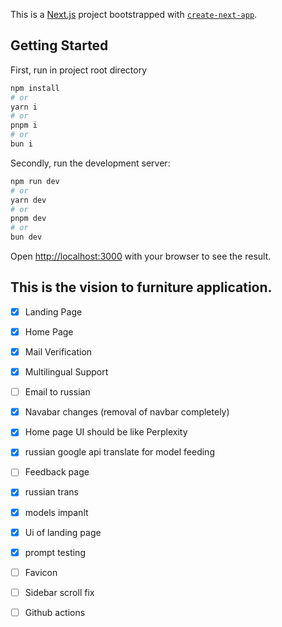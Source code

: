 This is a [Next.js](https://nextjs.org/) project bootstrapped with [`create-next-app`](https://github.com/vercel/next.js/tree/canary/packages/create-next-app).

## Getting Started

First, run in project root directory

```bash
npm install
# or
yarn i
# or
pnpm i
# or
bun i
```

Secondly, run the development server:

```bash
npm run dev
# or
yarn dev
# or
pnpm dev
# or
bun dev
```

Open [http://localhost:3000](http://localhost:3000) with your browser to see the result.

## This is the vision to furniture application.

-   [x] Landing Page
-   [x] Home Page
-   [x] Mail Verification
-   [x] Multilingual Support

-   [ ] Email to russian
-   [x] Navabar changes (removal of navbar completely)
-   [x] Home page UI should be like Perplexity
-   [x] russian google api translate for model feeding
-   [ ] Feedback page
-   [x] russian trans
-   [x] models impanlt
-   [x] Ui of landing page
-   [x] prompt testing
-   [ ] Favicon
-   [ ] Sidebar scroll fix
-   [ ] Github actions
